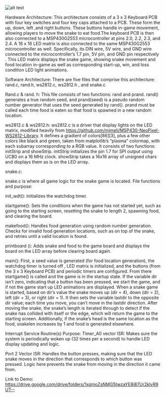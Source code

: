 
![alt text](https://github.com/[fm3434fm]/[Snake-Game-on-MSP430]/blob/[main]/System-Block-Diagram.JPG?raw=true)

Hardware Architecture: 
This architecture consists of a 3 x 3 Keyboard PCB with four key switches and four key caps attached to a PCB. These form the up, down, left ,and right buttons. These buttons handle in-game movement, allowing players to move the snake to eat food.The keyboard PCB is then also connected to a MSP430G2553 microcontroller at pins 2.0, 2.2, 2.3, and 2.4. A 16 x 16 LED matrix is also connected to the same MSP430G2553 microcontroller as well. Specifically,  its DIN wire, 5V wire, and GND wire connected to the microcontroller’s 1.7 pin, 5V pin, and GND pin respectively . This LED matrix displays the snake game, showing  snake  movement and food location in-game as well as corresponding start-up, win, and loss condition LED light animations. 

Software Architecture: 
There are five files that comprise this architecture: rand.c, rand.h, ws2812.c, ws2812.h , and snake.c 

Rand.c & rand. h: 
This file consists of two functions: rand and prand. rand() generates a true random seed, and prand(seed) is a pseudo random number generator that uses the seed generated by rand(). prand must be called each time food is eaten so that food is spawned in a new random location.




ws2812.c & ws2812.h: 
ws2812.c is a driver that display lights on the LED matrix, modified heavily from https://github.com/mjmeli/MSP430-NeoPixel-WS2812-Library. It defines a gradient of colors[86][3], plus a few other colors like black and green, taken from matplotlib’s “plasma” colormap, with each subarray corresponding to a RGB value. It consists of two functions: initStrip and showStrip. initStrip initializes the pin 1.7 for SPI output using UCB0 on a 16 MHz clock. showStrip takes a 16x16 array of unsigned chars and displays them as is on the LED array.

snake.c: 

snake.c is where all game logic for the snake game is located. 
File functions and purpose:

init_wdt(): Initializes the watchdog timer. 

startgame(): Sets the conditions when the game has not started yet, such as going to the starting screen, resetting the snake to length 2, spawning food, and clearing the board. 

makefood(): Handles food generation using random number generation. Checks for invalid food generation locations, such as on top of the snake, and retries until a valid location is found.
 
printboard (): Adds snake and food to the game board and displays the board on the LED array before clearing board again.

main(): 
First, a seed value is generated (for food location generation), the watchdog timer is turned off , LED matrix is initialized, and the buttons (from the 3 x 3 Keyboard PCB) and periodic timers are configured. From there startgame() is called and the game is in the startup state. If the variable dir isn’t zero, indicating that a button has been pressed, we start the game, and if not the game start up LED animations are displayed. When a snake game is started, based on dir’s value the snake moves up (dir = 4), down (dir = 2), left (dir = 3), or right (dir = 1). It then sets the variable lastdir to the opposite dir value; each time you move, you can’t move in the lastdir direction. After moving the snake, the snake’s length is iterated through to detect if the snake has collided with itself or the edge, which will return the game to the starting screen. Additionally, if the snake’s head is the same location as the food, snakelen increases by 1 and food is generated elsewhere. 




Interrupt Service Routine(s) Purpose:
Timer_A0 vector ISR: Makes sure the system is periodically woken up (32 times per a second) to handle LED display updating and logic.

Port 2 Vector ISR: Handles the button presses, making sure that the LED snake moves in the direction that corresponds to which button was pressed. Logic here prevents the snake from moving in the direction it came from.

Link to Demo: https://drive.google.com/drive/folders/1xgmoZsNMG5twzaYE8i87Ur2klvR9UT--

















